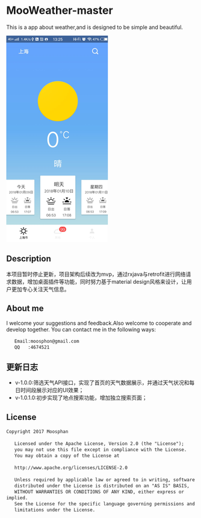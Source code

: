 # MooWeather-master
This is a app about weather,and is designed to be simple and beautiful.

![image_weather](https://github.com/Moosphan/MooWeather-master/blob/edb887936380ecc428cef5526a8e0b4d8ce90b14/MooWeather/art/weather_home.png)

## Description
本项目暂时停止更新，项目架构后续改为mvp，通过rxjava与retrofit进行网络请求数据，增加桌面插件等功能，同时努力基于material design风格来设计，让用户更加专心关注天气信息。

## About me
I welcome your suggestions and feedback.Also welcome to cooperate and develop together.
You can contact me in the following ways:
```
   Email:moosphon@gmail.com
   QQ   :4674521
```
## 更新日志

- v-1.0.0:筛选天气API接口，实现了首页的天气数据展示，并通过天气状况和每日时间段展示对应的UI效果；
- v-1.0.1.0:初步实现了地点搜索功能，增加独立搜索页面；

## License
```
Copyright 2017 Moosphan

   Licensed under the Apache License, Version 2.0 (the "License");
   you may not use this file except in compliance with the License.
   You may obtain a copy of the License at

   http://www.apache.org/licenses/LICENSE-2.0

   Unless required by applicable law or agreed to in writing, software
   distributed under the License is distributed on an "AS IS" BASIS,
   WITHOUT WARRANTIES OR CONDITIONS OF ANY KIND, either express or implied.
   See the License for the specific language governing permissions and
   limitations under the License.
   
```
